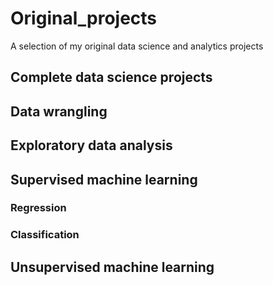 # Original_projects
A selection of my original data science and analytics projects

## Complete data science projects 


## Data wrangling

## Exploratory data analysis

## Supervised machine learning 

### Regression

### Classification

## Unsupervised machine learning
